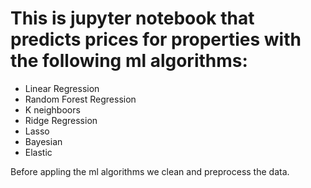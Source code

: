 # This is jupyter notebook that predicts prices for properties with the following ml algorithms:
- Linear Regression
- Random Forest Regression
- K neighboors
- Ridge Regression
- Lasso
- Bayesian
- Elastic

Before appling the ml algorithms we clean and preprocess the data.